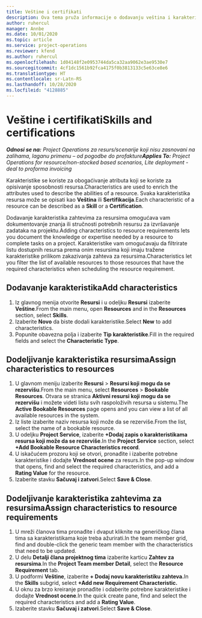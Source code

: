 ```yaml
---
title: Veštine i certifikati
description: Ova tema pruža informacije o dodavanju veština i karakteristika certifikovanja resursima.
author: ruhercul
manager: Annbe
ms.date: 10/01/2020
ms.topic: article
ms.service: project-operations
ms.reviewer: kfend
ms.author: ruhercul
ms.openlocfilehash: 1d04148f2e0953744da5ca32aa9062e3ae9530e7
ms.sourcegitcommit: 4cf1dc1561b92fca4175f0b3813133c5e63ce8e6
ms.translationtype: HT
ms.contentlocale: sr-Latn-RS
ms.lasthandoff: 10/28/2020
ms.locfileid: "4128885"
---
```

# <a name="skills-and-certifications"></a><span data-ttu-id="9fff8-103">Veštine i certifikati</span><span class="sxs-lookup"><span data-stu-id="9fff8-103">Skills and certifications</span></span>
<span data-ttu-id="9fff8-104">_**Odnosi se na:** Project Operations za resurs/scenarije koji nisu zasnovani na zalihama, laganu primenu – od pogodbe do profakture_</span><span class="sxs-lookup"><span data-stu-id="9fff8-104">_**Applies To:** Project Operations for resource/non-stocked based scenarios, Lite deployment - deal to proforma invoicing_</span></span>

<span data-ttu-id="9fff8-105">Karakteristike se koriste za obogaćivanje atributa koji se koriste za opisivanje sposobnosti resursa.</span><span class="sxs-lookup"><span data-stu-id="9fff8-105">Characteristics are used to enrich the attributes used to describe the abilities of a resource.</span></span> <span data-ttu-id="9fff8-106">Svaka karakteristika resursa može se opisati kao **Veština** ili **Sertifikacija**.</span><span class="sxs-lookup"><span data-stu-id="9fff8-106">Each characteristic of a resource can be described as a **Skill** or a **Certification**.</span></span>

<span data-ttu-id="9fff8-107">Dodavanje karakteristika zahtevima za resursima omogućava vam dokumentovanje znanja ili stručnosti potrebnih resursu za izvršavanje zadataka na projektu.</span><span class="sxs-lookup"><span data-stu-id="9fff8-107">Adding characteristics to resource requirements lets you document the knowledge or expertise needed by a resource to complete tasks on a project.</span></span> <span data-ttu-id="9fff8-108">Karakteristike vam omogućavaju da filtrirate listu dostupnih resursa prema onim resursima koji imaju tražene karakteristike prilikom zakazivanja zahteva za resursima.</span><span class="sxs-lookup"><span data-stu-id="9fff8-108">Characteristics let you filter the list of available resources to those resources that have the required characteristics when scheduling the resource requirement.</span></span>

## <a name="add-characteristics"></a><span data-ttu-id="9fff8-109">Dodavanje karakteristika</span><span class="sxs-lookup"><span data-stu-id="9fff8-109">Add characteristics</span></span>

1. <span data-ttu-id="9fff8-110">Iz glavnog menija otvorite **Resursi** i u odeljku **Resursi** izaberite **Veštine**.</span><span class="sxs-lookup"><span data-stu-id="9fff8-110">From the main menu, open **Resources** and in the **Resources** section, select **Skills**.</span></span>
2. <span data-ttu-id="9fff8-111">Izaberite **Novo** da biste dodali karakteristike.</span><span class="sxs-lookup"><span data-stu-id="9fff8-111">Select **New** to add characteristics.</span></span>
3. <span data-ttu-id="9fff8-112">Popunite obavezna polja i izaberite **Tip karakteristike**.</span><span class="sxs-lookup"><span data-stu-id="9fff8-112">Fill in the required fields and select the **Characteristic Type**.</span></span>

## <a name="assign-characteristics-to-resources"></a><span data-ttu-id="9fff8-113">Dodeljivanje karakteristika resursima</span><span class="sxs-lookup"><span data-stu-id="9fff8-113">Assign characteristics to resources</span></span>

1. <span data-ttu-id="9fff8-114">U glavnom meniju izaberite **Resursi** > **Resursi koji mogu da se rezervišu**.</span><span class="sxs-lookup"><span data-stu-id="9fff8-114">From the main menu, select **Resources** > **Bookable Resources**.</span></span> <span data-ttu-id="9fff8-115">Otvara se stranica **Aktivni resursi koji mogu da se rezervišu** i možete videti listu svih raspoloživih resursa u sistemu.</span><span class="sxs-lookup"><span data-stu-id="9fff8-115">The **Active Bookable Resources** page opens and you can view a list of all available resources in the system.</span></span>
2. <span data-ttu-id="9fff8-116">Iz liste izaberite naziv resursa koji može da se rezerviše.</span><span class="sxs-lookup"><span data-stu-id="9fff8-116">From the list, select the name of a bookable resource.</span></span>
3. <span data-ttu-id="9fff8-117">U odeljku **Project Service**, izaberite **+Dodaj zapis o karakteristikama resursa koji može da se rezerviše**.</span><span class="sxs-lookup"><span data-stu-id="9fff8-117">In the **Project Service** section, select **+Add Bookable Resource Characteristics record**.</span></span>
4. <span data-ttu-id="9fff8-118">U iskačućem prozoru koji se otvori, pronađite i izaberite potrebne karakteristike i dodajte **Vrednost ocene** za resurs.</span><span class="sxs-lookup"><span data-stu-id="9fff8-118">In the pop-up window that opens, find and select the required characteristics, and add a **Rating Value** for the resource.</span></span>
5. <span data-ttu-id="9fff8-119">Izaberite stavku **Sačuvaj i zatvori**.</span><span class="sxs-lookup"><span data-stu-id="9fff8-119">Select **Save & Close**.</span></span>

## <a name="assign-characteristics-to-resource-requirements"></a><span data-ttu-id="9fff8-120">Dodeljivanje karakteristika zahtevima za resursima</span><span class="sxs-lookup"><span data-stu-id="9fff8-120">Assign characteristics to resource requirements</span></span>

1. <span data-ttu-id="9fff8-121">U mreži članova tima pronađite i dvaput kliknite na generičkog člana tima sa karakteristikama koje treba ažurirati.</span><span class="sxs-lookup"><span data-stu-id="9fff8-121">In the team member grid, find and double-click the generic team member with the characteristics that need to be updated.</span></span>
2. <span data-ttu-id="9fff8-122">U delu **Detalji člana projektnog tima** izaberite karticu **Zahtev za resursima**.</span><span class="sxs-lookup"><span data-stu-id="9fff8-122">In the **Project Team member Detail**, select the **Resource Requirement** tab.</span></span>
3. <span data-ttu-id="9fff8-123">U podformi **Veštine**, izaberite **+ Dodaj novu karakteristiku zahteva.**</span><span class="sxs-lookup"><span data-stu-id="9fff8-123">In the **Skills** subgrid, select **+Add new Requirement Characteristic.**</span></span>
4. <span data-ttu-id="9fff8-124">U oknu za brzo kreiranje pronađite i odaberite potrebne karakteristike i dodajte **Vrednost ocene**.</span><span class="sxs-lookup"><span data-stu-id="9fff8-124">In the quick create pane, find and select the required characteristics and add a **Rating Value**.</span></span>
5. <span data-ttu-id="9fff8-125">Izaberite stavku **Sačuvaj i zatvori**.</span><span class="sxs-lookup"><span data-stu-id="9fff8-125">Select **Save & Close**.</span></span>